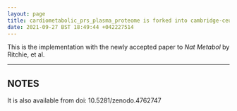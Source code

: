```yaml
---
layout: page
title: cardiometabolic_prs_plasma_proteome is forked into cambridge-ceu
date: 2021-09-27 BST 18:49:44 +042227514
---
```


This is the implementation with the newly accepted paper to *Nat Metabol* by Ritchie, et al.

<!--more-->

---

## NOTES

It is also available from doi: 10.5281/zenodo.4762747
